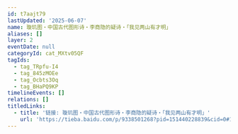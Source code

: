 ```yaml
---
id: t7aajt79
lastUpdated: '2025-06-07'
name: 璇玑图・中国古代图形诗・李商隐的疑诗・「我见两山有才明」
aliases: []
layer: 2
eventDate: null
categoryId: cat_MXtv05QF
tagIds:
  - tag_TRpfu-I4
  - tag_845zMOEe
  - tag_Ocbts3Oq
  - tag_BHaPQ9KP
timelineEvents: []
relations: []
titledLinks:
  - title: '链接: 璇玑图・中国古代图形诗・李商隐的疑诗・「我见两山有才明」'
    url: 'https://tieba.baidu.com/p/9338501268?pid=151440228839&cid=0#151440228839'
---
```


